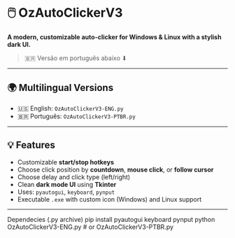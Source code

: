 # 🖱️ OzAutoClickerV3
**A modern, customizable auto-clicker for Windows & Linux with a stylish dark UI.**

> 🇧🇷 Versão em português abaixo ⬇

---

## 🌍 Multilingual Versions

- 🇺🇸 English: `OzAutoClickerV3-ENG.py`
- 🇧🇷 Português: `OzAutoClickerV3-PTBR.py`

---

## 💡 Features

- Customizable **start/stop hotkeys**
- Choose click position by **countdown**, **mouse click**, or **follow cursor**
- Choose delay and click type (left/right)
- Clean **dark mode UI** using **Tkinter**
- Uses: `pyautogui`, `keyboard`, `pynput`
- Executable `.exe` with custom icon (Windows) and Linux support

---
Dependecies (.py archive)
pip install pyautogui keyboard pynput
python OzAutoClickerV3-ENG.py  # or OzAutoClickerV3-PTBR.py
